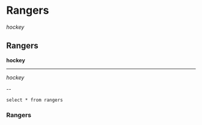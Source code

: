 # Rangers

*hockey*

## Rangers

**hockey**

---

*hockey*

--

`select * from rangers`

### Rangers
